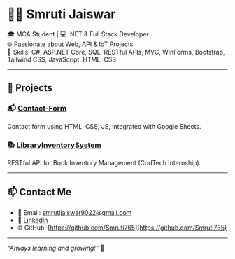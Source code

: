 # 👩‍💻 Smruti Jaiswar

🎓 MCA Student | 💻 .NET & Full Stack Developer  
🌐 Passionate about Web, API & IoT Projects  
🔧 Skills: C#, ASP.NET Core, SQL, RESTful APIs, MVC, WinForms, Bootstrap, Tailwind CSS, JavaScript, HTML, CSS

---

## 🚀 Projects

### 📬 [Contact-Form](https://github.com/Smruti765/Contact-Form)  
Contact form using HTML, CSS, JS, integrated with Google Sheets.

### 📚 [LibraryInventorySystem](https://github.com/Smruti765/LibraryInventorySystem)  
RESTful API for Book Inventory Management (CodTech Internship).

---

## 📫 Contact Me

- 📧 Email: smrutijaiswar9022@gmail.com  
- 💼 [LinkedIn](https://www.linkedin.com/in/smruti9022/)  
- 🌐 GitHub: [https://github.com/Smruti765](https://github.com/Smruti765)  

---

_“Always learning and growing!”_ 🌱
